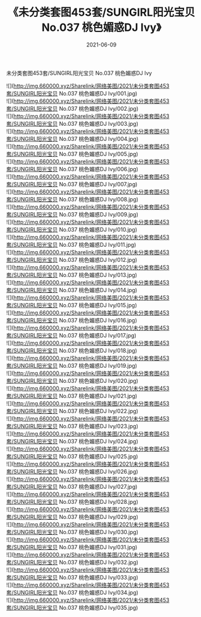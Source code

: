 ﻿---
layout: post
title:  《未分类套图453套/SUNGIRL阳光宝贝 No.037 桃色媚惑DJ Ivy》
date:   2021-06-09
img: http://img.660000.xyz/Sharelink/网络美图/2021/未分类套图453套/SUNGIRL阳光宝贝 No.037 桃色媚惑DJ Ivy/000.jpg
categories: [美女, 清纯, 唯美]
---

未分类套图453套/SUNGIRL阳光宝贝 No.037 桃色媚惑DJ Ivy

 ![](http://img.660000.xyz/Sharelink/网络美图/2021/未分类套图453套/SUNGIRL阳光宝贝 No.037 桃色媚惑DJ Ivy/001.jpg) <br>![](http://img.660000.xyz/Sharelink/网络美图/2021/未分类套图453套/SUNGIRL阳光宝贝 No.037 桃色媚惑DJ Ivy/002.jpg) <br>![](http://img.660000.xyz/Sharelink/网络美图/2021/未分类套图453套/SUNGIRL阳光宝贝 No.037 桃色媚惑DJ Ivy/003.jpg) <br>![](http://img.660000.xyz/Sharelink/网络美图/2021/未分类套图453套/SUNGIRL阳光宝贝 No.037 桃色媚惑DJ Ivy/004.jpg) <br>![](http://img.660000.xyz/Sharelink/网络美图/2021/未分类套图453套/SUNGIRL阳光宝贝 No.037 桃色媚惑DJ Ivy/005.jpg) <br>![](http://img.660000.xyz/Sharelink/网络美图/2021/未分类套图453套/SUNGIRL阳光宝贝 No.037 桃色媚惑DJ Ivy/006.jpg) <br>![](http://img.660000.xyz/Sharelink/网络美图/2021/未分类套图453套/SUNGIRL阳光宝贝 No.037 桃色媚惑DJ Ivy/007.jpg) <br>![](http://img.660000.xyz/Sharelink/网络美图/2021/未分类套图453套/SUNGIRL阳光宝贝 No.037 桃色媚惑DJ Ivy/008.jpg) <br>![](http://img.660000.xyz/Sharelink/网络美图/2021/未分类套图453套/SUNGIRL阳光宝贝 No.037 桃色媚惑DJ Ivy/009.jpg) <br>![](http://img.660000.xyz/Sharelink/网络美图/2021/未分类套图453套/SUNGIRL阳光宝贝 No.037 桃色媚惑DJ Ivy/010.jpg) <br>![](http://img.660000.xyz/Sharelink/网络美图/2021/未分类套图453套/SUNGIRL阳光宝贝 No.037 桃色媚惑DJ Ivy/011.jpg) <br>![](http://img.660000.xyz/Sharelink/网络美图/2021/未分类套图453套/SUNGIRL阳光宝贝 No.037 桃色媚惑DJ Ivy/012.jpg) <br>![](http://img.660000.xyz/Sharelink/网络美图/2021/未分类套图453套/SUNGIRL阳光宝贝 No.037 桃色媚惑DJ Ivy/013.jpg) <br>![](http://img.660000.xyz/Sharelink/网络美图/2021/未分类套图453套/SUNGIRL阳光宝贝 No.037 桃色媚惑DJ Ivy/014.jpg) <br>![](http://img.660000.xyz/Sharelink/网络美图/2021/未分类套图453套/SUNGIRL阳光宝贝 No.037 桃色媚惑DJ Ivy/015.jpg) <br>![](http://img.660000.xyz/Sharelink/网络美图/2021/未分类套图453套/SUNGIRL阳光宝贝 No.037 桃色媚惑DJ Ivy/016.jpg) <br>![](http://img.660000.xyz/Sharelink/网络美图/2021/未分类套图453套/SUNGIRL阳光宝贝 No.037 桃色媚惑DJ Ivy/017.jpg) <br>![](http://img.660000.xyz/Sharelink/网络美图/2021/未分类套图453套/SUNGIRL阳光宝贝 No.037 桃色媚惑DJ Ivy/018.jpg) <br>![](http://img.660000.xyz/Sharelink/网络美图/2021/未分类套图453套/SUNGIRL阳光宝贝 No.037 桃色媚惑DJ Ivy/019.jpg) <br>![](http://img.660000.xyz/Sharelink/网络美图/2021/未分类套图453套/SUNGIRL阳光宝贝 No.037 桃色媚惑DJ Ivy/020.jpg) <br>![](http://img.660000.xyz/Sharelink/网络美图/2021/未分类套图453套/SUNGIRL阳光宝贝 No.037 桃色媚惑DJ Ivy/021.jpg) <br>![](http://img.660000.xyz/Sharelink/网络美图/2021/未分类套图453套/SUNGIRL阳光宝贝 No.037 桃色媚惑DJ Ivy/022.jpg) <br>![](http://img.660000.xyz/Sharelink/网络美图/2021/未分类套图453套/SUNGIRL阳光宝贝 No.037 桃色媚惑DJ Ivy/023.jpg) <br>![](http://img.660000.xyz/Sharelink/网络美图/2021/未分类套图453套/SUNGIRL阳光宝贝 No.037 桃色媚惑DJ Ivy/024.jpg) <br>![](http://img.660000.xyz/Sharelink/网络美图/2021/未分类套图453套/SUNGIRL阳光宝贝 No.037 桃色媚惑DJ Ivy/025.jpg) <br>![](http://img.660000.xyz/Sharelink/网络美图/2021/未分类套图453套/SUNGIRL阳光宝贝 No.037 桃色媚惑DJ Ivy/026.jpg) <br>![](http://img.660000.xyz/Sharelink/网络美图/2021/未分类套图453套/SUNGIRL阳光宝贝 No.037 桃色媚惑DJ Ivy/027.jpg) <br>![](http://img.660000.xyz/Sharelink/网络美图/2021/未分类套图453套/SUNGIRL阳光宝贝 No.037 桃色媚惑DJ Ivy/028.jpg) <br>![](http://img.660000.xyz/Sharelink/网络美图/2021/未分类套图453套/SUNGIRL阳光宝贝 No.037 桃色媚惑DJ Ivy/029.jpg) <br>![](http://img.660000.xyz/Sharelink/网络美图/2021/未分类套图453套/SUNGIRL阳光宝贝 No.037 桃色媚惑DJ Ivy/030.jpg) <br>![](http://img.660000.xyz/Sharelink/网络美图/2021/未分类套图453套/SUNGIRL阳光宝贝 No.037 桃色媚惑DJ Ivy/031.jpg) <br>![](http://img.660000.xyz/Sharelink/网络美图/2021/未分类套图453套/SUNGIRL阳光宝贝 No.037 桃色媚惑DJ Ivy/032.jpg) <br>![](http://img.660000.xyz/Sharelink/网络美图/2021/未分类套图453套/SUNGIRL阳光宝贝 No.037 桃色媚惑DJ Ivy/033.jpg) <br>![](http://img.660000.xyz/Sharelink/网络美图/2021/未分类套图453套/SUNGIRL阳光宝贝 No.037 桃色媚惑DJ Ivy/034.jpg) <br>![](http://img.660000.xyz/Sharelink/网络美图/2021/未分类套图453套/SUNGIRL阳光宝贝 No.037 桃色媚惑DJ Ivy/035.jpg) <br>